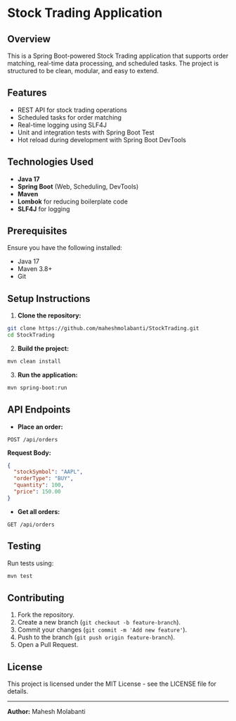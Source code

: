 # Stock Trading Application

## Overview
This is a Spring Boot-powered Stock Trading application that supports order matching, real-time data processing, and scheduled tasks. The project is structured to be clean, modular, and easy to extend.

## Features
- REST API for stock trading operations
- Scheduled tasks for order matching
- Real-time logging using SLF4J
- Unit and integration tests with Spring Boot Test
- Hot reload during development with Spring Boot DevTools

## Technologies Used
- **Java 17**
- **Spring Boot** (Web, Scheduling, DevTools)
- **Maven**
- **Lombok** for reducing boilerplate code
- **SLF4J** for logging

## Prerequisites
Ensure you have the following installed:
- Java 17
- Maven 3.8+
- Git

## Setup Instructions

1. **Clone the repository:**
```bash
git clone https://github.com/maheshmolabanti/StockTrading.git
cd StockTrading
```

2. **Build the project:**
```bash
mvn clean install
```

3. **Run the application:**
```bash
mvn spring-boot:run
```

## API Endpoints

- **Place an order:**
```http
POST /api/orders
```
**Request Body:**
```json
{
  "stockSymbol": "AAPL",
  "orderType": "BUY",
  "quantity": 100,
  "price": 150.00
}
```

- **Get all orders:**
```http
GET /api/orders
```

## Testing
Run tests using:
```bash
mvn test
```

## Contributing
1. Fork the repository.
2. Create a new branch (`git checkout -b feature-branch`).
3. Commit your changes (`git commit -m 'Add new feature'`).
4. Push to the branch (`git push origin feature-branch`).
5. Open a Pull Request.

## License
This project is licensed under the MIT License - see the LICENSE file for details.

---

**Author:** Mahesh Molabanti


